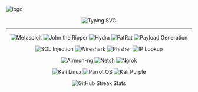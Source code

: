 ![logo](https://i.pinimg.com/1200x/84/07/6e/84076ec56a928e569f211d5dd96f4580.jpg)
<p align="center">
  <img src="https://readme-typing-svg.herokuapp.com?font=Fira+Code&weight=600&size=28&pause=1000&color=00FF41&center=true&vCenter=true&width=600&height=60&lines=+CYBERSECURITY+SPECIALIST+;+ETHICAL+HACKER+;🛡+NETWORK+SECURITY+ANALYST+" alt="Typing SVG" />
</p>

---

<p align="center">
  <img src="https://img.shields.io/badge/💀%20METASPLOIT-FF0000?style=for-the-badge&logoColor=white" alt="Metasploit">
  <img src="https://img.shields.io/badge/🔓%20JOHN%20THE%20RIPPER-8B0000?style=for-the-badge&logoColor=white" alt="John the Ripper">
  <img src="https://img.shields.io/badge/💥%20HYDRA-DC143C?style=for-the-badge&logoColor=white" alt="Hydra">
  <img src="https://img.shields.io/badge/🐀%20FATRAT-800000?style=for-the-badge&logoColor=white" alt="FatRat">
  <img src="https://img.shields.io/badge/💣%20PAYLOAD%20GEN-FF4500?style=for-the-badge&logoColor=white" alt="Payload Generation">
</p>

<p align="center">
  <img src="https://img.shields.io/badge/💉%20SQL%20INJECTION-FF0000?style=for-the-badge&logoColor=white" alt="SQL Injection">
  <img src="https://img.shields.io/badge/🦈%20WIRESHARK-0066CC?style=for-the-badge&logoColor=white" alt="Wireshark">
  <img src="https://img.shields.io/badge/🎣%20PHISHER-FF6600?style=for-the-badge&logoColor=white" alt="Phisher">
  <img src="https://img.shields.io/badge/🔍%20IP%20LOOKUP-4169E1?style=for-the-badge&logoColor=white" alt="IP Lookup">
</p>


<p align="center">
  <img src="https://img.shields.io/badge/📶%20AIRMON--NG-00FF00?style=for-the-badge&logoColor=black" alt="Airmon-ng">
  <img src="https://img.shields.io/badge/🖥️%20NETSH-0078D4?style=for-the-badge&logoColor=white" alt="Netsh">
  <img src="https://img.shields.io/badge/🌐%20NGROK-1F1E37?style=for-the-badge&logoColor=white" alt="Ngrok">
</p>


<p align="center">
  <img src="https://img.shields.io/badge/🔥%20KALI%20LINUX-000000?style=for-the-badge&logoColor=white" alt="Kali Linux">
  <img src="https://img.shields.io/badge/🦜%20PARROT%20OS-00CED1?style=for-the-badge&logoColor=black" alt="Parrot OS">
  <img src="https://img.shields.io/badge/💜%20KALI%20PURPLE-800080?style=for-the-badge&logoColor=white" alt="Kali Purple">
</p>

<div align="center">
  <img src="https://github-readme-streak-stats.herokuapp.com/?user=yourusername&theme=radical&hide_border=true&background=000000&stroke=00FF41&ring=FF0000&fire=FF6600&currStreakNum=00FF41&sideNums=00FF41&currStreakLabel=FF0000&sideLabels=FF0000&dates=FFFFFF" alt="GitHub Streak Stats"/>
</div>



<!-- Remember to replace 'yourusername' with your actual GitHub username -->
